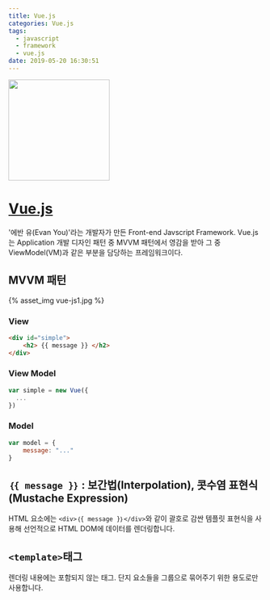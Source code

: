 ```yaml
---
title: Vue.js
categories: Vue.js
tags:
  - javascript
  - framework
  - vue.js
date: 2019-05-20 16:30:51
---
```


<img src="/images/vue-js_logo.png" width="200" style="border:0 none;" />

# [Vue.js](https://kr.vuejs.org/v2/guide/index.html)
'에반 유(Evan You)'라는 개발자가 만든 Front-end Javscript Framework.
Vue.js는 Application 개발 디자인 패턴 중 MVVM 패턴에서 영감을 받아 그 중 ViewModel(VM)과 같은 부분을 담당하는 프레임워크이다.

## MVVM 패턴
{% asset_img vue-js1.jpg %}

### View
``` html
<div id="simple">
	<h2> {{ message }} </h2>
</div>
```

### View Model
``` js
var simple = new Vue({
  ...
})
```

### Model
``` js
var model = {
	message: "..."
}
```

## `｛{ message }｝` : 보간법(Interpolation), 콧수염 표현식(Mustache Expression)
HTML 요소에는 `<div>｛{ message }｝</div>`와 같이 괄호로 감싼 템플릿 표현식을 사용해 선언적으로 HTML DOM에 데이터를 렌더링합니다.

## `<template>`태그
렌더링 내용에는 포함되지 않는 태그. 단지 요소들을 그룹으로 묶어주기 위한 용도로만 사용합니다.